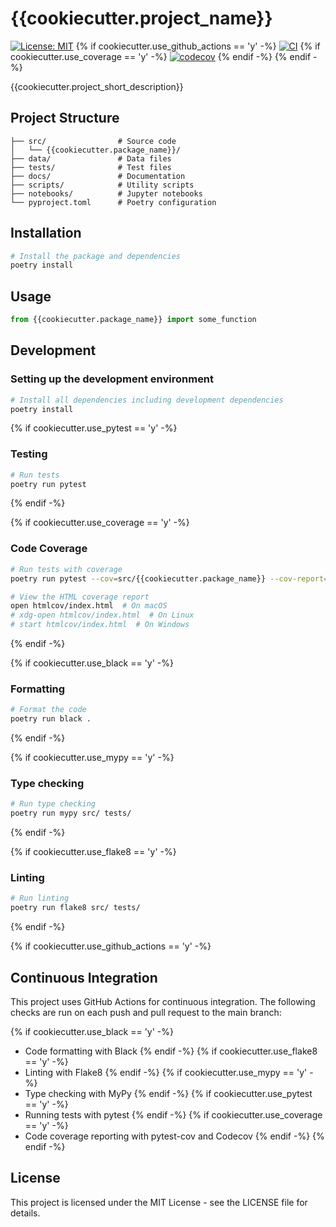 # {{cookiecutter.project_name}}
[![License: MIT](https://img.shields.io/badge/License-MIT-yellow.svg)](https://opensource.org/licenses/MIT)
{% if cookiecutter.use_github_actions == 'y' -%}
[![CI](https://github.com/{{cookiecutter.github_username}}/{{cookiecutter.project_slug}}/workflows/CI/badge.svg)](https://github.com/{{cookiecutter.github_username}}/{{cookiecutter.project_slug}}/actions?query=workflow%3ACI)
{% if cookiecutter.use_coverage == 'y' -%}
[![codecov](https://codecov.io/gh/{{cookiecutter.github_username}}/{{cookiecutter.project_slug}}/branch/main/graph/badge.svg)](https://codecov.io/gh/{{cookiecutter.github_username}}/{{cookiecutter.project_slug}})
{% endif -%}
{% endif -%}

{{cookiecutter.project_short_description}}

## Project Structure

```
├── src/                # Source code
│   └── {{cookiecutter.package_name}}/
├── data/               # Data files
├── tests/              # Test files
├── docs/               # Documentation
├── scripts/            # Utility scripts
├── notebooks/          # Jupyter notebooks
└── pyproject.toml      # Poetry configuration
```

## Installation

```bash
# Install the package and dependencies
poetry install
```

## Usage

```python
from {{cookiecutter.package_name}} import some_function
```

## Development

### Setting up the development environment

```bash
# Install all dependencies including development dependencies
poetry install
```

{% if cookiecutter.use_pytest == 'y' -%}
### Testing

```bash
# Run tests
poetry run pytest
```
{% endif -%}

{% if cookiecutter.use_coverage == 'y' -%}
### Code Coverage

```bash
# Run tests with coverage
poetry run pytest --cov=src/{{cookiecutter.package_name}} --cov-report=html

# View the HTML coverage report
open htmlcov/index.html  # On macOS
# xdg-open htmlcov/index.html  # On Linux
# start htmlcov/index.html  # On Windows
```
{% endif -%}

{% if cookiecutter.use_black == 'y' -%}
### Formatting

```bash
# Format the code
poetry run black .
```
{% endif -%}

{% if cookiecutter.use_mypy == 'y' -%}
### Type checking

```bash
# Run type checking
poetry run mypy src/ tests/
```
{% endif -%}

{% if cookiecutter.use_flake8 == 'y' -%}
### Linting

```bash
# Run linting
poetry run flake8 src/ tests/
```
{% endif -%}

{% if cookiecutter.use_github_actions == 'y' -%}
## Continuous Integration

This project uses GitHub Actions for continuous integration. The following checks are run on each push and pull request to the main branch:

{% if cookiecutter.use_black == 'y' -%}
- Code formatting with Black
{% endif -%}
{% if cookiecutter.use_flake8 == 'y' -%}
- Linting with Flake8
{% endif -%}
{% if cookiecutter.use_mypy == 'y' -%}
- Type checking with MyPy
{% endif -%}
{% if cookiecutter.use_pytest == 'y' -%}
- Running tests with pytest
{% endif -%}
{% if cookiecutter.use_coverage == 'y' -%}
- Code coverage reporting with pytest-cov and Codecov
{% endif -%}
{% endif -%}

## License

This project is licensed under the MIT License - see the LICENSE file for details.
